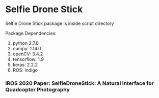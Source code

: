 # Selfie Drone Stick
Selfie Drone Stick package is inside script directory

Package Dependencies:
1. python 2.7.6
2. numpy: 1.14.0
3. openCV: 3.4.2
4. tensorflow: 1.9
5. keras: 2.2.2
6. ROS: Indigo

### IROS 2020 Paper: SelfieDroneStick:  A  Natural  Interface  for  Quadcopter  Photography
